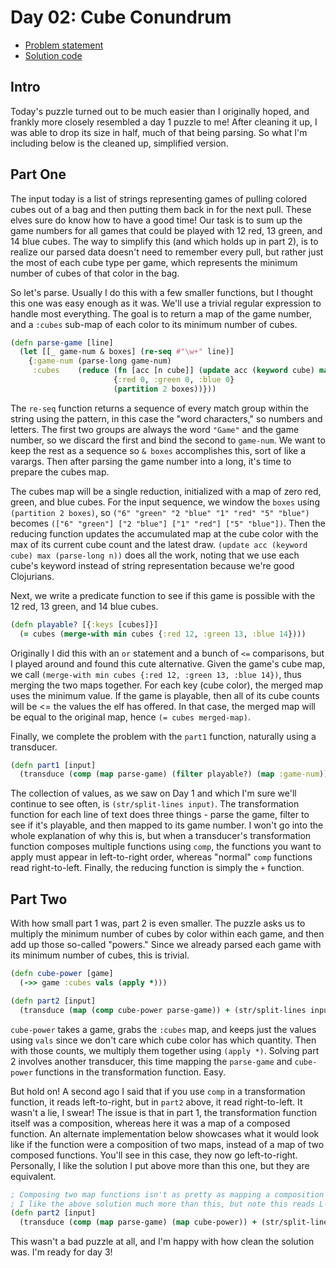 # Day 02: Cube Conundrum

* [Problem statement](https://adventofcode.com/2023/day/2)
* [Solution code](https://github.com/abyala/advent-2023-clojure/blob/master/src/advent_2023_clojure/day02.clj)

## Intro

Today's puzzle turned out to be much easier than I originally hoped, and frankly more closely resembled a day 1 puzzle
to me! After cleaning it up, I was able to drop its size in half, much of that being parsing. So what I'm including
below is the cleaned up, simplified version.

## Part One

The input today is a list of strings representing games of pulling colored cubes out of a bag and then putting them
back in for the next pull. These elves sure do know how to have a good time! Our task is to sum up the game numbers for
all games that could be played with 12 red, 13 green, and 14 blue cubes. The way to simplify this (and which holds up
in part 2), is to realize our parsed data doesn't need to remember every pull, but rather just the most of each cube
type per game, which represents the minimum number of cubes of that color in the bag.

So let's parse. Usually I do this with a few smaller functions, but I thought this one was easy enough as it was.
We'll use a trivial regular expression to handle most everything. The goal is to return a map of the game number, and
a `:cubes` sub-map of each color to its minimum number of cubes.

```clojure
(defn parse-game [line]
  (let [[_ game-num & boxes] (re-seq #"\w+" line)]
    {:game-num (parse-long game-num)
     :cubes    (reduce (fn [acc [n cube]] (update acc (keyword cube) max (parse-long n)))
                       {:red 0, :green 0, :blue 0}
                       (partition 2 boxes))}))
```

The `re-seq` function returns a sequence of every match group within the string using the pattern, in this case the
"word characters," so numbers and letters. The first two groups are  always the word `"Game"` and the game number,
so we discard the first and bind the second to `game-num`. We want to keep the rest as a sequence so `& boxes`
accomplishes this, sort of like a varargs. Then after parsing the game number into a long, it's time to prepare the
cubes map.

The cubes map will be a single reduction, initialized with a map of zero red, green, and blue cubes. For the input
sequence, we window the `boxes` using `(partition 2 boxes)`, so `("6" "green" "2 "blue" "1" "red" "5" "blue")` becomes
`(["6" "green"] ["2 "blue"] ["1" "red"] ["5" "blue"])`. Then the reducing function updates the accumulated map at the
cube color with the max of its current cube count and the latest draw. `(update acc (keyword cube) max (parse-long n))`
does all the work, noting that we use each cube's keyword instead of string representation because we're good
Clojurians.

Next, we write a predicate function to see if this game is possible with the 12 red, 13 green, and 14 blue cubes.

```clojure
(defn playable? [{:keys [cubes]}]
  (= cubes (merge-with min cubes {:red 12, :green 13, :blue 14})))
```

Originally I did this with an `or` statement and a bunch of `<=` comparisons, but I played around and found this cute
alternative. Given the game's cube map, we call `(merge-with min cubes {:red 12, :green 13, :blue 14})`, thus merging
the two maps together. For each key (cube color), the merged map uses the minimum value. If the game is playable, then
all of its cube counts will be <= the values the elf has offered. In that case, the merged map will be equal to the
original map, hence `(= cubes merged-map)`.

Finally, we complete the problem with the `part1` function, naturally using a transducer.

```clojure
(defn part1 [input]
  (transduce (comp (map parse-game) (filter playable?) (map :game-num)) + (str/split-lines input)))
```

The collection of values, as we saw on Day 1 and which I'm sure we'll continue to see often, is
`(str/split-lines input)`. The transformation function for each line of text does three things - parse the game, filter
to see if it's playable, and then mapped to its game number. I won't go into the whole explanation of why this is, but
when a transducer's transformation function composes multiple functions using `comp`, the functions you want to apply
must appear in left-to-right order, whereas "normal" `comp` functions read right-to-left. Finally, the reducing function
is simply the `+` function.

## Part Two

With how small part 1 was, part 2 is even smaller. The puzzle asks us to multiply the minimum number of cubes by color
within each game, and then add up those so-called "powers." Since we already parsed each game with its minimum number
of cubes, this is trivial.

```clojure
(defn cube-power [game]
  (->> game :cubes vals (apply *)))

(defn part2 [input]
  (transduce (map (comp cube-power parse-game)) + (str/split-lines input)))
```

`cube-power` takes a game, grabs the `:cubes` map, and keeps just the values using `vals` since we don't care which
cube color has which quantity. Then with those counts, we multiply them together using `(apply *)`. Solving part 2
involves another transducer, this time mapping the `parse-game` and `cube-power` functions in the transformation
function. Easy.

But hold on! A second ago I said that if you use `comp` in a transformation function, it reads left-to-right, but in
`part2` above, it read right-to-left. It wasn't a lie, I swear! The issue is that in part 1, the transformation
function itself was a composition, whereas here it was a map of a composed function. An alternate implementation below
showcases what it would look like if the function were a composition of two maps, instead of a map of two composed
functions. You'll see in this case, they now go left-to-right. Personally, I like the solution I put above more than
this one, but they are equivalent.

```clojure
; Composing two map functions isn't as pretty as mapping a composition of two functions.
; I like the above solution much more than this, but note this reads L-R while the above reads R-L.
(defn part2 [input]
  (transduce (comp (map parse-game) (map cube-power)) + (str/split-lines input)))
```

This wasn't a bad puzzle at all, and I'm happy with how clean the solution was. I'm ready for day 3!
